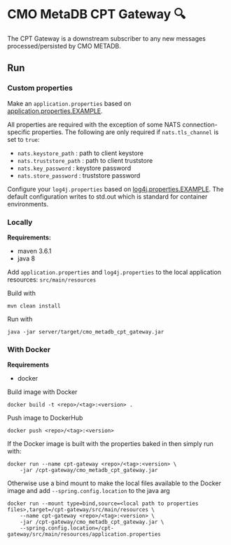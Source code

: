 # CMO MetaDB CPT Gateway 🔍

The CPT Gateway is a downstream subscriber to any new messages processed/persisted by CMO METADB.

## Run

### Custom properties

Make an `application.properties` based on [application.properties.EXAMPLE](src/main/resources/application.properties.EXAMPLE). 

All properties are required with the exception of some NATS connection-specific properties. The following are only required if `nats.tls_channel` is set to `true`:

- `nats.keystore_path` : path to client keystore
- `nats.truststore_path` : path to client truststore
- `nats.key_password` : keystore password
- `nats.store_password` : truststore password

Configure your `log4j.properties` based on [log4j.properties.EXAMPLE](src/main/resources/log4j.properties.EXAMPLE). The default configuration writes to std.out which is standard for container environments.

### Locally

**Requirements:**
- maven 3.6.1
- java 8

Add `application.properties` and `log4j.properties` to the local application resources: `src/main/resources`

Build with 

```
mvn clean install
```

Run with 

```
java -jar server/target/cmo_metadb_cpt_gateway.jar
```

### With Docker

**Requirements**
- docker

Build image with Docker

```
docker build -t <repo>/<tag>:<version> .
```

Push image to DockerHub 

```
docker push <repo>/<tag>:<version>
```

If the Docker image is built with the properties baked in then simply run with:


```
docker run --name cpt-gateway <repo>/<tag>:<version> \
	-jar /cpt-gateway/cmo_metadb_cpt_gateway.jar
```

Otherwise use a bind mount to make the local files available to the Docker image and add  `--spring.config.location` to the java arg

```
docker run --mount type=bind,source=<local path to properties files>,target=/cpt-gateway/src/main/resources \
	--name cpt-gateway <repo>/<tag>:<version> \
	-jar /cpt-gateway/cmo_metadb_cpt_gateway.jar \
	--spring.config.location=/cpt-gateway/src/main/resources/application.properties
```
